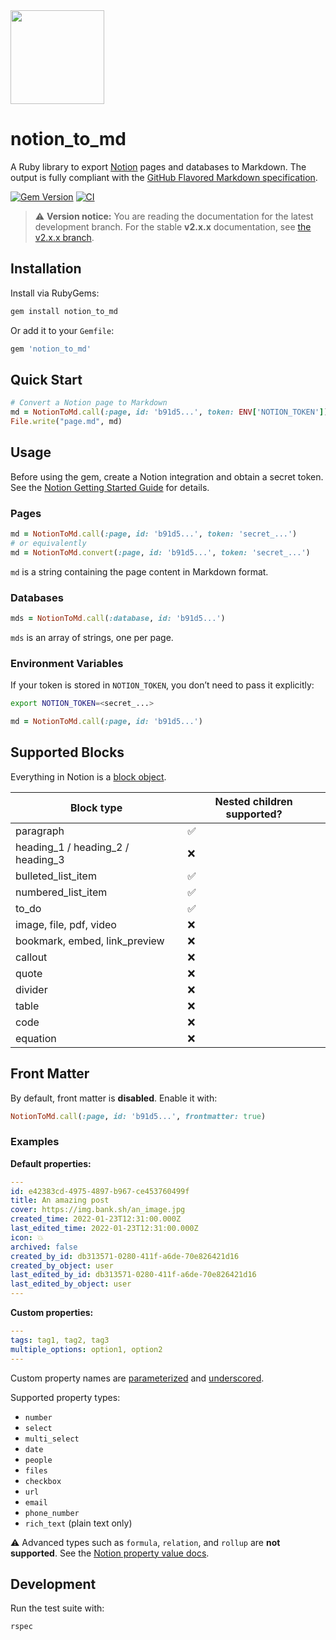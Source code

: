 <img src="https://ik.imagekit.io/gxidvqvc9/noiton_to_md_logo_white_bg_-OiZSEkqY.png?updatedAt=1756209770491" width="150">

# notion_to_md

A Ruby library to export [Notion](https://www.notion.so/) pages and databases to Markdown.
The output is fully compliant with the [GitHub Flavored Markdown specification](https://github.github.com/gfm/).

[![Gem Version](https://badge.fury.io/rb/notion_to_md.svg)](https://badge.fury.io/rb/notion_to_md)
[![CI](https://github.com/emoriarty/notion_to_md/actions/workflows/ci.yml/badge.svg)](https://github.com/emoriarty/notion_to_md/actions)

> ⚠️ **Version notice:**
> You are reading the documentation for the latest development branch.
> For the stable **v2.x.x** documentation, see [the v2.x.x branch](https://github.com/emoriarty/notion_to_md/tree/v2.x.x).

## Installation

Install via RubyGems:

```bash
gem install notion_to_md
```

Or add it to your `Gemfile`:

```ruby
gem 'notion_to_md'
```

## Quick Start

```ruby
# Convert a Notion page to Markdown
md = NotionToMd.call(:page, id: 'b91d5...', token: ENV['NOTION_TOKEN'])
File.write("page.md", md)
```

## Usage

Before using the gem, create a Notion integration and obtain a secret token.
See the [Notion Getting Started Guide](https://developers.notion.com/docs/getting-started) for details.

### Pages

```ruby
md = NotionToMd.call(:page, id: 'b91d5...', token: 'secret_...')
# or equivalently
md = NotionToMd.convert(:page, id: 'b91d5...', token: 'secret_...')
```

`md` is a string containing the page content in Markdown format.

### Databases

```ruby
mds = NotionToMd.call(:database, id: 'b91d5...')
```

`mds` is an array of strings, one per page.

### Environment Variables

If your token is stored in `NOTION_TOKEN`, you don’t need to pass it explicitly:

```bash
export NOTION_TOKEN=<secret_...>
```

```ruby
md = NotionToMd.call(:page, id: 'b91d5...')
```

## Supported Blocks

Everything in Notion is a [block object](https://developers.notion.com/reference/block#block-object-keys).

| Block type                        | Nested children supported? |
|-----------------------------------|----------------------------|
| paragraph                         | ✅ |
| heading_1 / heading_2 / heading_3 | ❌ |
| bulleted_list_item                | ✅ |
| numbered_list_item                | ✅ |
| to_do                             | ✅ |
| image, file, pdf, video           | ❌ |
| bookmark, embed, link_preview     | ❌ |
| callout                           | ❌ |
| quote                             | ❌ |
| divider                           | ❌ |
| table                             | ❌ |
| code                              | ❌ |
| equation                          | ❌ |

## Front Matter

By default, front matter is **disabled**. Enable it with:

```ruby
NotionToMd.call(:page, id: 'b91d5...', frontmatter: true)
```

### Examples

**Default properties:**

```yml
---
id: e42383cd-4975-4897-b967-ce453760499f
title: An amazing post
cover: https://img.bank.sh/an_image.jpg
created_time: 2022-01-23T12:31:00.000Z
last_edited_time: 2022-01-23T12:31:00.000Z
icon: 💥
archived: false
created_by_id: db313571-0280-411f-a6de-70e826421d16
created_by_object: user
last_edited_by_id: db313571-0280-411f-a6de-70e826421d16
last_edited_by_object: user
---
```

**Custom properties:**

```yml
---
tags: tag1, tag2, tag3
multiple_options: option1, option2
---
```

Custom property names are [parameterized](https://api.rubyonrails.org/classes/ActiveSupport/Inflector.html#method-i-parameterize) and [underscored](https://api.rubyonrails.org/classes/ActiveSupport/Inflector.html#method-i-underscore).

Supported property types:

- `number`
- `select`
- `multi_select`
- `date`
- `people`
- `files`
- `checkbox`
- `url`
- `email`
- `phone_number`
- `rich_text` (plain text only)

⚠️ Advanced types such as `formula`, `relation`, and `rollup` are **not supported**.
See the [Notion property value docs](https://developers.notion.com/reference/property-value-object#all-property-values).

## Development

Run the test suite with:

```bash
rspec
```

